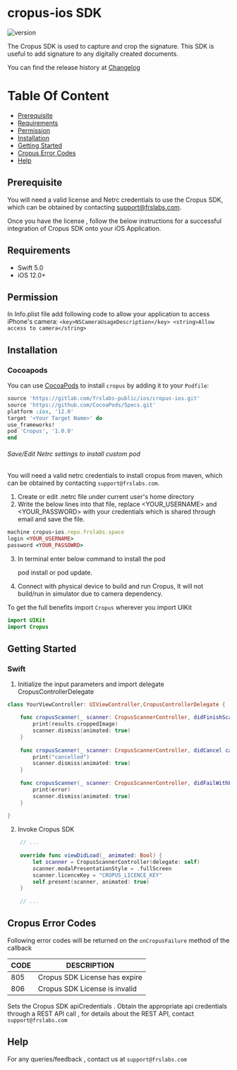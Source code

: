 # cropus-ios SDK

![version](https://img.shields.io/badge/version-v1.0.0-blue)

The Cropus SDK is used to capture and crop the signature. This SDK is useful to add signature to any digitally created documents.

You can find the release history at [Changelog](CHANGELOG.md)

# Table Of Content

- [Prerequisite](#prerequisite)
- [Requirements](#requirements)
- [Permission](#permission)
- [Installation](#installation)
- [Getting Started](#getting-started)
- [Cropus Error Codes](#cropus-error-codes)
- [Help](#help)

## Prerequisite

You will need a valid license and Netrc credentials to use the Cropus SDK, which can be obtained by contacting support@frslabs.com. 

Once you have the license , follow the below instructions for a successful integration of Cropus SDK onto your iOS Application.

## Requirements

- Swift 5.0
- iOS 12.0+

## Permission

In Info.plist file add following code to allow your application to access iPhone's camera:
``<key>NSCameraUsageDescription</key>
<string>Allow access to camera</string>``

## Installation

### Cocoapods


You can use [CocoaPods](http://cocoapods.org/) to install `cropus` by adding it to your `Podfile`:

```ruby
source 'https://gitlab.com/frslabs-public/ios/cropus-ios.git'
source 'https://github.com/CocoaPods/Specs.git'
platform :ios, '12.0'
target '<Your Target Name>' do
use_frameworks!
pod 'Cropus', '1.0.0'
end
```

###### Save/Edit Netrc settings to install custom pod

You will need a valid netrc credentials to install cropus from maven, which can be obtained by contacting `support@frslabs.com`. 

1. Create or edit .netrc file under current user's home directory
2. Write the below lines into that file, replace <YOUR_USERNAME> and <YOUR_PASSWORD> with your credentials which is shared through email and save the file.
```ruby
machine cropus-ios.repo.frslabs.space
login <YOUR_USERNAME>
password <YOUR_PASSOWRD>
```
3. In terminal enter below command to install the pod 

   pod install or pod update.

4. Connect with physical device to build and run Cropus, It will not build/run in simulator due to camera dependency.

To get the full benefits import `Cropus` wherever you import UIKit

``` swift
import UIKit
import Cropus
```

## Getting Started

### Swift

1. Initialize the input parameters and import delegate CropusControllerDelegate

```swift
class YourViewController: UIViewController,CropusControllerDelegate {

    func cropusScanner(_ scanner: CropusScannerController, didFinishScanningWithResults results: cropusScannerResults) {
        print(results.croppedImage)
        scanner.dismiss(animated: true)
    }
    
    func cropusScanner(_ scanner: CropusScannerController, didCancel cancel: String) {
        print("cancelled")
        scanner.dismiss(animated: true)
    }
    
    func cropusScanner(_ scanner: CropusScannerController, didFailWithError error: String) {
        print(error)
        scanner.dismiss(animated: true)
    }
  
}
```

2. Invoke Cropus SDK

```swift
    // ...
    
    override func viewDidLoad(_ animated: Bool) {
        let scanner = CropusScannerController(delegate: self)
        scanner.modalPresentationStyle = .fullScreen
        scanner.licenceKey = "CROPUS_LICENCE_KEY"
        self.present(scanner, animated: true)
    }
    
    // ...    
```
## Cropus Error Codes

Following error codes will be returned on the `onCropusFailure` method of the callback

| CODE | DESCRIPTION                  |
| ---- | ---------------------------- |        
| 805  | Cropus SDK License has expire             |
| 806  | Cropus SDK License is invalid             |

 Sets the Cropus SDK apiCredentials . Obtain the appropriate api credentials through a REST API call , for details about the REST API, contact `support@frslabs.com`
  
 
## Help
For any queries/feedback , contact us at `support@frslabs.com` 
